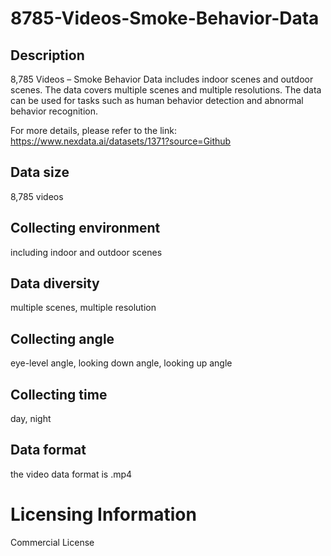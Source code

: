# 8785-Videos-Smoke-Behavior-Data

## Description
8,785 Videos – Smoke Behavior Data includes indoor scenes and outdoor scenes. The data covers multiple scenes and multiple resolutions. The data can be used for tasks such as human behavior detection and abnormal behavior recognition.

For more details, please refer to the link: https://www.nexdata.ai/datasets/1371?source=Github


## Data size
8,785 videos
## Collecting environment
including indoor and outdoor scenes
## Data diversity
multiple scenes, multiple resolution
## Collecting angle
eye-level angle, looking down angle, looking up angle
## Collecting time
day, night
## Data format
the video data format is .mp4
# Licensing Information
Commercial License

